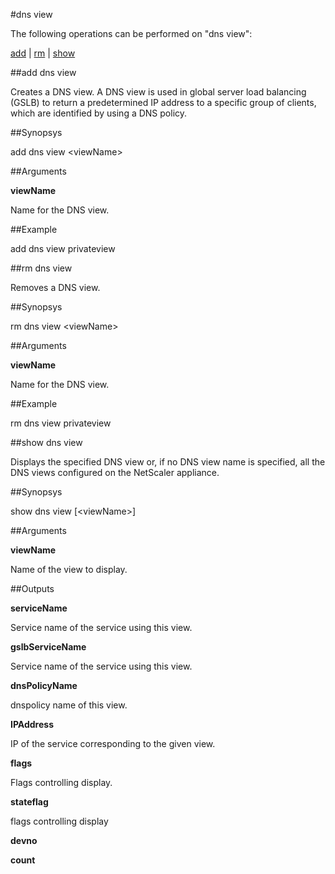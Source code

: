 #dns view

The following operations can be performed on "dns view":


[add](#add-dns-view) | [rm](#rm-dns-view) | [show](#show-dns-view)

##add dns view

Creates a DNS view. A DNS view is used in global server load balancing (GSLB) to return a predetermined IP address to a specific group of clients, which are identified by using a DNS policy.


##Synopsys

add dns view &lt;viewName>


##Arguments

<b>viewName</b>
Name for the DNS view.



##Example

add dns view privateview

##rm dns view

Removes a DNS view.


##Synopsys

rm dns view &lt;viewName>


##Arguments

<b>viewName</b>
Name for the DNS view.



##Example

rm dns view privateview

##show dns view

Displays the specified DNS view or, if no DNS view name is specified, all the DNS views configured on the NetScaler appliance.


##Synopsys

show dns view [&lt;viewName>]


##Arguments

<b>viewName</b>
Name of the view to display.



##Outputs

<b>serviceName</b>
Service name of the service using this view.

<b>gslbServiceName</b>
Service name of the service using this view.

<b>dnsPolicyName</b>
dnspolicy name of this view.

<b>IPAddress</b>
IP of the service corresponding to the given view.

<b>flags</b>
Flags controlling display.

<b>stateflag</b>
flags controlling display

<b>devno</b>

<b>count</b>



